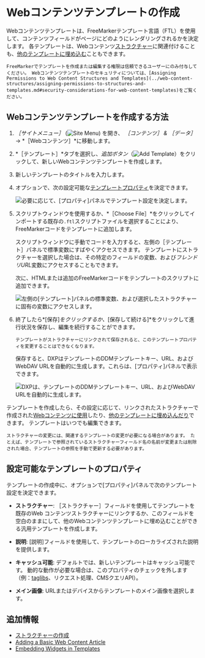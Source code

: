 # Webコンテンツテンプレートの作成

Webコンテンツテンプレートは、FreeMarkerテンプレート言語（FTL）を使用して、コンテンツフィールドがページにどのようにレンダリングされるかを決定します。 各テンプレートは、Webコンテンツ[ストラクチャー](../web-content-structures/creating-structures.md)に関連付けることも、[他のテンプレートに埋め込む](./embedding-widgets-in-templates.md#embedding-other-templates)こともできます。

```{important}
FreeMarkerでテンプレートを作成または編集する権限は信頼できるユーザーにのみ付与してください。 Webコンテンツテンプレートのセキュリティについては、[Assigning Permissions to Web Content Structures and Templates](../web-content-structures/assigning-permissions-to-structures-and-templates.md#security-considerations-for-web-content-templates)をご覧ください。
```

## Webコンテンツテンプレートを作成する方法

1. *［サイトメニュー］* (![Site Menu](./../../../images/icon-menu.png)) を開き、 *［コンテンツ］ & ［データ］* &rarr; *［Webコンテンツ］*に移動します。

1. *［テンプレート］*タブを選択し、*追加ボタン*（![Add Template](../../../images/icon-add.png)）をクリックして、新しいWebコンテンツテンプレートを作成します。

1. 新しいテンプレートのタイトルを入力します。

1. オプションで、次の設定可能な[テンプレートプロパティ](#configurable-template-properties)を決定できます。

   ![必要に応じて、[プロパティ]パネルでテンプレート設定を決定します。](./creating-web-content-templates/images/01.png)

1. スクリプトウィンドウを使用するか、*［Choose File］*をクリックしてインポートする既存の`.ftl`スクリプトファイルを選択することにより、FreeMarkerコードをテンプレートに追加します。

   スクリプトウィンドウに手動でコードを入力すると、左側の［テンプレート］パネルで標準変数にすばやくアクセスできます。 テンプレートにストラクチャーを選択した場合は、その特定のフィールドの変数、および*フレンドリURL*変数にアクセスすることもできます。

   次に、HTMLまたは追加のFreeMarkerコードをテンプレートのスクリプトに追加できます。

   ![左側の[テンプレート]パネルの標準変数、および選択したストラクチャーに固有の変数にアクセスします。](./creating-web-content-templates/images/02.png)

1. 終了したら*[保存]*をクリックするか、*[保存して続ける]*をクリックして進行状況を保存し、編集を続行することができます。

   ```{important}
   テンプレートがストラクチャーにリンクされて保存されると、このテンプレートプロパティを変更することはできなくなります。
   ```

   保存すると、DXPはテンプレートのDDMテンプレートキー、URL、およびWebDAV URLを自動的に生成します。これらは、[プロパティ]パネルで表示できます。

   ![DXPは、テンプレートのDDMテンプレートキー、URL、およびWebDAV URLを自動的に生成します。](./creating-web-content-templates/images/03.png)

テンプレートを作成したら、その設定に応じて、リンクされたストラクチャーで作成された[Webコンテンツに使用](../web-content-articles/adding-a-basic-web-content-article.md)したり、[他のテンプレートに埋め込んだり](./embedding-widgets-in-templates.md#embedding-other-templates)できます。 テンプレートはいつでも編集できます。

```{note}
ストラクチャーの変更には、関連するテンプレートの変更が必要になる場合があります。 たとえば、テンプレートで参照されているストラクチャーフィールド名の名前が変更または削除された場合、テンプレートの参照を手動で更新する必要があります。
```

## 設定可能なテンプレートのプロパティ

テンプレートの作成中に、オプションで[プロパティ]パネルで次のテンプレート設定を決定できます。

* **ストラクチャー**: ［ストラクチャー］フィールドを使用してテンプレートを既存のWeb コンテンツストラクチャーにリンクするか、このフィールドを空白のままにして、他のWebコンテンツテンプレートに埋め込むことができる汎用テンプレートを作成します。

* **説明**: [説明]フィールドを使用して、テンプレートのローカライズされた説明を提供します。

* **キャッシュ可能**: デフォルトでは、新しいテンプレートはキャッシュ可能です。 動的な動作が必要な場合は、このプロパティのチェックを外します（例：[taglibs](./using-taglibs-in-templates.md)、リクエスト処理、CMSクエリAPI）。

* **メイン画像**: URLまたはデバイスからテンプレートのメイン画像を選択します。

## 追加情報

* [ストラクチャーの作成](../web-content-structures/creating-structures.md)
* [Adding a Basic Web Content Article](../web-content-articles/adding-a-basic-web-content-article.md)
* [Embedding Widgets in Templates](./embedding-widgets-in-templates.md)
